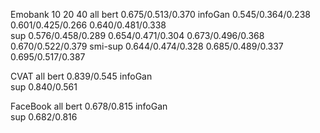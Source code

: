 
Emobank         10                            20                  40                     all
bert                                                                               0.675/0.513/0.370
infoGan     0.545/0.364/0.238         0.601/0.425/0.266     0.640/0.481/0.338        
sup         0.576/0.458/0.289         0.654/0.471/0.304     0.673/0.496/0.368      0.670/0.522/0.379
smi-sup     0.644/0.474/0.328         0.685/0.489/0.337     0.695/0.517/0.387









CVAT                 all
bert              0.839/0.545
infoGan                              
sup               0.840/0.561       





FaceBook          all
bert            0.678/0.815
infoGan    
sup             0.682/0.816







